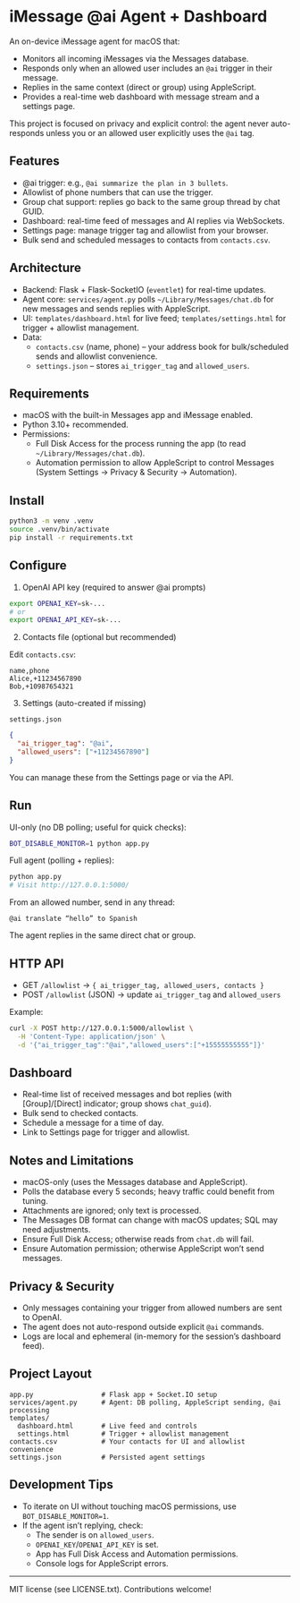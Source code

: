 # iMessage @ai Agent + Dashboard

An on-device iMessage agent for macOS that:

- Monitors all incoming iMessages via the Messages database.
- Responds only when an allowed user includes an `@ai` trigger in their message.
- Replies in the same context (direct or group) using AppleScript.
- Provides a real-time web dashboard with message stream and a settings page.

This project is focused on privacy and explicit control: the agent never auto-responds unless you or an allowed user explicitly uses the `@ai` tag.

## Features

- @ai trigger: e.g., `@ai summarize the plan in 3 bullets`.
- Allowlist of phone numbers that can use the trigger.
- Group chat support: replies go back to the same group thread by chat GUID.
- Dashboard: real-time feed of messages and AI replies via WebSockets.
- Settings page: manage trigger tag and allowlist from your browser.
- Bulk send and scheduled messages to contacts from `contacts.csv`.

## Architecture

- Backend: Flask + Flask-SocketIO (`eventlet`) for real-time updates.
- Agent core: `services/agent.py` polls `~/Library/Messages/chat.db` for new messages and sends replies with AppleScript.
- UI: `templates/dashboard.html` for live feed; `templates/settings.html` for trigger + allowlist management.
- Data:
  - `contacts.csv` (name, phone) – your address book for bulk/scheduled sends and allowlist convenience.
  - `settings.json` – stores `ai_trigger_tag` and `allowed_users`.

## Requirements

- macOS with the built-in Messages app and iMessage enabled.
- Python 3.10+ recommended.
- Permissions:
  - Full Disk Access for the process running the app (to read `~/Library/Messages/chat.db`).
  - Automation permission to allow AppleScript to control Messages (System Settings → Privacy & Security → Automation).

## Install

```bash
python3 -m venv .venv
source .venv/bin/activate
pip install -r requirements.txt
```

## Configure

1) OpenAI API key (required to answer @ai prompts)

```bash
export OPENAI_KEY=sk-...
# or
export OPENAI_API_KEY=sk-...
```

2) Contacts file (optional but recommended)

Edit `contacts.csv`:

```
name,phone
Alice,+11234567890
Bob,+10987654321
```

3) Settings (auto-created if missing)

`settings.json`

```json
{
  "ai_trigger_tag": "@ai",
  "allowed_users": ["+11234567890"]
}
```

You can manage these from the Settings page or via the API.

## Run

UI-only (no DB polling; useful for quick checks):

```bash
BOT_DISABLE_MONITOR=1 python app.py
```

Full agent (polling + replies):

```bash
python app.py
# Visit http://127.0.0.1:5000/
```

From an allowed number, send in any thread:

```
@ai translate “hello” to Spanish
```

The agent replies in the same direct chat or group.

## HTTP API

- GET `/allowlist` → `{ ai_trigger_tag, allowed_users, contacts }`
- POST `/allowlist` (JSON) → update `ai_trigger_tag` and `allowed_users`

Example:

```bash
curl -X POST http://127.0.0.1:5000/allowlist \
  -H 'Content-Type: application/json' \
  -d '{"ai_trigger_tag":"@ai","allowed_users":["+15555555555"]}'
```

## Dashboard

- Real-time list of received messages and bot replies (with [Group]/[Direct] indicator; group shows `chat_guid`).
- Bulk send to checked contacts.
- Schedule a message for a time of day.
- Link to Settings page for trigger and allowlist.

## Notes and Limitations

- macOS-only (uses the Messages database and AppleScript).
- Polls the database every 5 seconds; heavy traffic could benefit from tuning.
- Attachments are ignored; only text is processed.
- The Messages DB format can change with macOS updates; SQL may need adjustments.
- Ensure Full Disk Access; otherwise reads from `chat.db` will fail.
- Ensure Automation permission; otherwise AppleScript won’t send messages.

## Privacy & Security

- Only messages containing your trigger from allowed numbers are sent to OpenAI.
- The agent does not auto-respond outside explicit `@ai` commands.
- Logs are local and ephemeral (in-memory for the session’s dashboard feed).

## Project Layout

```
app.py                 # Flask app + Socket.IO setup
services/agent.py      # Agent: DB polling, AppleScript sending, @ai processing
templates/
  dashboard.html       # Live feed and controls
  settings.html        # Trigger + allowlist management
contacts.csv           # Your contacts for UI and allowlist convenience
settings.json          # Persisted agent settings
```

## Development Tips

- To iterate on UI without touching macOS permissions, use `BOT_DISABLE_MONITOR=1`.
- If the agent isn’t replying, check:
  - The sender is on `allowed_users`.
  - `OPENAI_KEY`/`OPENAI_API_KEY` is set.
  - App has Full Disk Access and Automation permissions.
  - Console logs for AppleScript errors.

---

MIT license (see LICENSE.txt). Contributions welcome!
